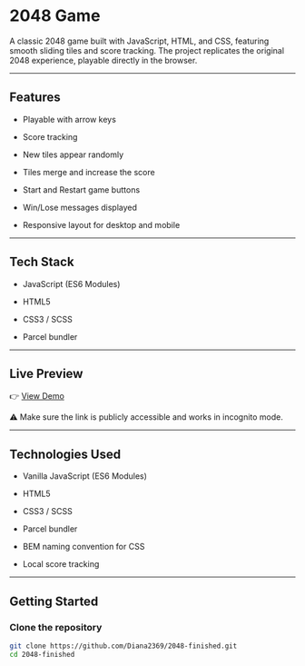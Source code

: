# 2048 Game

A classic 2048 game built with JavaScript, HTML, and CSS, featuring smooth sliding tiles and score tracking.
The project replicates the original 2048 experience, playable directly in the browser.

--- 

## Features

- Playable with arrow keys

- Score tracking

- New tiles appear randomly

- Tiles merge and increase the score

- Start and Restart game buttons

- Win/Lose messages displayed

- Responsive layout for desktop and mobile

--- 

## Tech Stack

- JavaScript (ES6 Modules)

- HTML5

- CSS3 / SCSS

- Parcel bundler

--- 

## Live Preview

👉 [View Demo](https://diana2369.github.io/2048-finished/)

⚠️ Make sure the link is publicly accessible and works in incognito mode.

--- 

## Technologies Used

- Vanilla JavaScript (ES6 Modules)

- HTML5

- CSS3 / SCSS

- Parcel bundler

- BEM naming convention for CSS

- Local score tracking

--- 

## Getting Started

### Clone the repository
```bash
git clone https://github.com/Diana2369/2048-finished.git
cd 2048-finished
